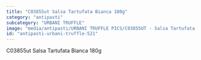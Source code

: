 ```yaml
---
title: "C03855ut Salsa Tartufata Bianca 180g"
category: "antipasti"
subcategory: "URBANI TRUFFLE"
image: "media/antipasti/URBANI TRUFFLE PICS/C03855UT - Salsa Tartufata bianca 180g.jpg"
id: "antipasti-urbani-truffle-521"
---
```


C03855ut Salsa Tartufata Bianca 180g
